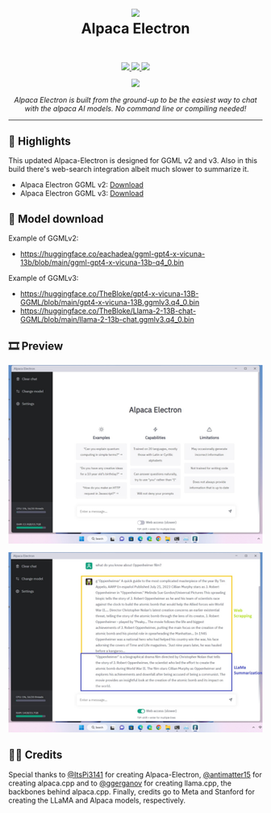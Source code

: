 <h1 align="center">
<sub>
<img src="https://raw.githubusercontent.com/ItsPi3141/alpaca-electron/main/icon/alpaca-chat-logo.png?raw=true" height=144>
</sub>
<br>
Alpaca Electron
</h1>
<br>
<p align="center">
  <a href="https://nodejs.org">
    <img src="https://img.shields.io/badge/node.js-6DA55F?style=for-the-badge&logo=node.js&logoColor=white">
  </a>
  <a href="https://www.electronjs.org/">
    <img src="https://img.shields.io/badge/Electron-191970?style=for-the-badge&logo=Electron&logoColor=white">
  </a>
  <a href="https://github.com/antimatter15/alpaca.cpp/">
    <img src="https://img.shields.io/badge/Alpaca.cpp-%2300599C.svg?style=for-the-badge&logo=c%2B%2B&logoColor=white">
  </a>
</p>
<p align="center">
  <a href="https://discord.gg/W7xwHpPWth">
    <img src="https://img.shields.io/badge/Discord-%235865F2.svg?style=for-the-badge&logo=discord&logoColor=white">
  </a>
</p>
<p align="center"><i>Alpaca Electron is built from the ground-up to be the easiest way to chat with the alpaca AI models. No command line or compiling needed!</i></p>
<hr>

## 📃 Highlights

This updated Alpaca-Electron is designed for GGML v2 and v3. Also in this build there's web-search integration albeit much slower to summarize it.

- Alpaca Electron GGML v2: [Download](https://github.com/Willy030125/alpaca-electron-GGML-v2-v3/releases/download/v1.0.6/Alpaca.Electron.v1.0.6.x64-win.GGMLv2.zip)
- Alpaca Electron GGML v3: [Download](https://github.com/Willy030125/alpaca-electron-GGML-v2-v3/releases/download/v1.0.6/Alpaca.Electron.v1.0.6.x64-win.GGMLv3.zip)

## 🚀 Model download
Example of GGMLv2:
- https://huggingface.co/eachadea/ggml-gpt4-x-vicuna-13b/blob/main/ggml-gpt4-x-vicuna-13b-q4_0.bin

Example of GGMLv3:
- https://huggingface.co/TheBloke/gpt4-x-vicuna-13B-GGML/blob/main/gpt4-x-vicuna-13B.ggmlv3.q4_0.bin
- https://huggingface.co/TheBloke/Llama-2-13B-chat-GGML/blob/main/llama-2-13b-chat.ggmlv3.q4_0.bin

## 🎞 Preview

![Demonstration](https://raw.githubusercontent.com/Willy030125/alpaca-electron-GGML-v2-v3/main/1.jpg)

![Demonstration](https://raw.githubusercontent.com/Willy030125/alpaca-electron-GGML-v2-v3/main/2.jpg)


## 👨‍💻 Credits

Special thanks to [@ItsPi3141](https://github.com/ItsPi3141/alpaca-electron) for creating Alpaca-Electron, [@antimatter15](https://github.com/antimatter15/alpaca.cpp) for creating alpaca.cpp and to [@ggerganov](https://github.com/ggerganov/llama.cpp) for creating llama.cpp, the backbones behind alpaca.cpp. Finally, credits go to Meta and Stanford for creating the LLaMA and Alpaca models, respectively.
